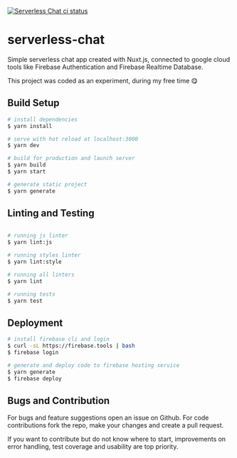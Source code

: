 <p>
  <a href="https://github.com/luciandavila/serverless-chat/actions?query=workflow%3Aci"><img alt="Serverless Chat ci status" src="https://github.com/luciandavila/serverless-chat/workflows/ci/badge.svg"></a>
</p>

# serverless-chat

Simple serverless chat app created with Nuxt.js, connected to google cloud tools like Firebase Authentication and Firebase Realtime Database.

<!-- The app can be accessed through the static hosting service Firebase Hosting, at <a href="https://serverless-chat-a3350.web.app/">https://serverless-chat-a3350.web.app/</a>, and can be installed as a PWA. -->

This project was coded as an experiment, during my free time 😋

## Build Setup

```bash
# install dependencies
$ yarn install

# serve with hot reload at localhost:3000
$ yarn dev

# build for production and launch server
$ yarn build
$ yarn start

# generate static project
$ yarn generate
```

## Linting and Testing

```bash

# running js linter
$ yarn lint:js

# running styles linter 
$ yarn lint:style

# running all linters
$ yarn lint

# running tests
$ yarn test
```

## Deployment

```bash
# install firebase cli and login
$ curl -sL https://firebase.tools | bash
$ firebase login

# generate and deploy code to firebase hosting service
$ yarn generate
$ firebase deploy
```

## Bugs and Contribution

For bugs and feature suggestions open an issue on Github. For code contributions fork the repo, make your changes and create a pull request.

If you want to contribute but do not know where to start, improvements on error handling, test coverage and usability are top priority.
